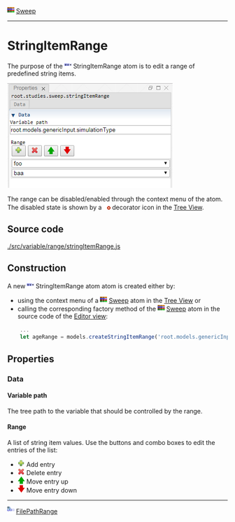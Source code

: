 ![](../../../../icons/sweep.png) [Sweep](../../study/sweep/sweep.md)

----

# StringItemRange
	
The purpose of the ![](../../../../icons/stringItemRange.png) StringItemRange atom is to edit a range of predefined string items. 
		
![](../../../images/stringItemRange.png)

The range can be disabled/enabled through the context menu of the atom. The disabled state is shown by a ![](../../../../icons/disabled.png) decorator icon in the [Tree View](../../../views/treeView.md).
		
## Source code

[./src/variable/range/stringItemRange.js](../../../../src/variable/range/stringItemRange.js)

## Construction
		
A new ![](../../../../icons/stringItemRange.png) StringItemRange atom atom is created either by: 

* using the context menu of a ![](../../../../icons/sweep.png) [Sweep](../../study/sweep/sweep.md) atom in the [Tree View](../../../views/treeView.md) or
* calling the corresponding factory method of the ![](../../../../icons/sweep.png) [Sweep](../../study/sweep/sweep.md) atom in the source code of the [Editor view](../../../views/editorView.md):

```javascript
    ...
    let ageRange = models.createStringItemRange('root.models.genericInput.simulationType', ['foo', 'baa']);	     
```						
		
## Properties

### Data

#### Variable path

The tree path to the variable that should be controlled by the range.

#### Range

A list of string item values. Use the buttons and combo boxes to edit the entries of the list:
* ![](../../../../icons/add.png) Add entry
* ![](../../../../icons/delete.png) Delete entry
* ![](../../../../icons/up.png) Move entry up
* ![](../../../../icons/down.png) Move entry down 

----

![](../../../../icons/filePathRange.png) [FilePathRange](./filePathRange.md) 

